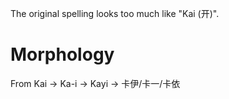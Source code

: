 The original spelling looks too much like "Kai (开)".

# Morphology

From Kai -> Ka-i -> Kayi -> 卡伊/卡一/卡依
